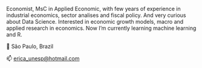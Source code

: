 Economist, MsC in Applied Economic, with few years of experience in industrial economics, sector analises and fiscal policy. And very curious about Data Science. 
Interested in economic growth models, macro and applied research in economics.
Now I’m currently learning machine learning and R. 

📍 São Paulo, Brazil

📫 erica_unesp@hotmail.com

<!---
erica-mendonca/erica-mendonca is a ✨ special ✨ repository because its `README.md` (this file) appears on your GitHub profile.
You can click the Preview link to take a look at your changes.
--->

